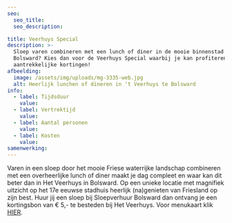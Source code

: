 ```yaml
---
seo:
  seo_title:
  seo_description:

title: Veerhuys Special
description: >-
  Sloep varen combineren met een lunch of diner in de mooie binnenstad van
  Bolsward? Kies dan voor de Veerhuys Special waarbij je kan profiteren van
  aantrekkelijke kortingen!
afbeelding:
  image: /assets/img/uploads/mg-3335-web.jpg
  alt: Heerlijk lunchen of dineren in 't Veerhuys te Bolsward
info:
  - label: Tijdsduur
    value:
  - label: Vertrektijd
    value:
  - label: Aantal personen
    value:
  - label: Kosten
    value:
samenwerking:
---
```


Varen in een sloep door het mooie Friese waterrijke landschap combineren met een overheerlijke lunch of diner maakt je dag compleet en waar kan dit beter dan in Het Veerhuys in Bolsward. Op een unieke locatie met magnifiek uitzicht op het 17e eeuwse stadhuis heerlijk (na)genieten van Friesland op zijn best. Huur jij een sloep bij Sloepverhuur Bolsward dan ontvang je een kortingsbon van € 5,- te besteden bij Het Veerhuys. Voor menukaart klik [HIER](https://www.hetveerhuysbolsward.nl/menukaart-2/).
